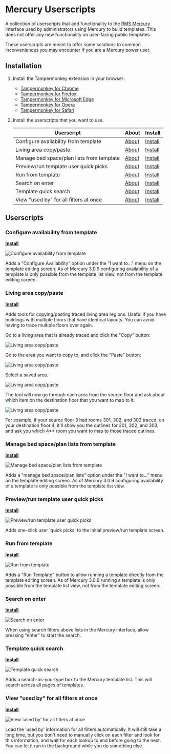 # Mercury Userscripts
A collection of userscripts that add functionality to the [RMS Mercury](https://mercury.rms-inc.com/mercury.html) interface used by administrators using Mercury to build templates. This does not offer any new functionality on user-facing public templates.

These userscripts are meant to offer some solutions to common inconveniences you may encounter if you are a Mercury power user. 

## Installation
1. Install the Tampermonkey extension in your browser:
	* [Tampermonkey for Chrome](https://tampermonkey.net/?ext=dhdg&browser=chrome)
	* [Tampermonkey for Firefox](https://tampermonkey.net/?ext=dhdg&browser=firefox)
	* [Tampermonkey for Microsoft Edge](https://tampermonkey.net/index.php?ext=dhdg&browser=edge)
	* [Tampermonkey for Opera](https://tampermonkey.net/?ext=dhdg&browser=opera)
	* [Tampermonkey for Safari](https://tampermonkey.net/?ext=dhdg&browser=safari)

2. Install the userscripts that you want to use.

    | Userscript                 | About                      | Install                    |
    | -------------------------- |:-------------------------- |:-------------------------- |
    | Configure availability from template | [About][about-caft] | [Install][install-caft] |
    | Living area copy/paste | [About][about-lacp] | [Install][install-lacp] |
    | Manage bed space/plan lists from template | [About][about-mbspl] | [Install][install-mbspl] |
    | Preview/run template user quick picks | [About][about-uqp] | [Install][install-uqp]  |
    | Run from template          | [About][about-rft]         | [Install][install-rft]     |
    | Search on enter            | [About][about-soe]         | [Install][install-soe]     |
    | Template quick search      | [About][about-tqs]         | [Install][install-tqs]     |
    | View "used by" for all filters at once            | [About][about-vub]         | [Install][install-vub]     |


[about-tqs]: #template-quick-search
[about-uqp]: #previewrun-template-user-quick-picks
[about-rft]: #run-from-template
[about-caft]: #configure-availability-from-template
[about-soe]: #search-on-enter
[about-vub]: #view-used-by-for-all-filters-at-once
[about-mbspl]: #manage-bed-spaceplan-lists-from-template
[about-lacp]: #living-area-copypaste

[install-tqs]: https://raw.githubusercontent.com/curtgrimes/mercury-userscripts/master/mercury-template-quick-search.user.js
[install-uqp]: https://raw.githubusercontent.com/curtgrimes/mercury-userscripts/master/mercury-template-user-quick-picks.user.js
[install-rft]: https://raw.githubusercontent.com/curtgrimes/mercury-userscripts/master/mercury-run-from-template.user.js
[install-caft]: https://raw.githubusercontent.com/curtgrimes/mercury-userscripts/master/mercury-configure-availability-from-template.user.js
[install-soe]: https://raw.githubusercontent.com/curtgrimes/mercury-userscripts/master/mercury-search-on-enter.user.js
[install-vub]: https://raw.githubusercontent.com/curtgrimes/mercury-userscripts/master/mercury-filter-view-used-by-for-all.user.js
[install-mbspl]: https://raw.githubusercontent.com/curtgrimes/mercury-userscripts/master/mercury-manage-bed-plan-lists-from-template.user.js
[install-lacp]: https://raw.githubusercontent.com/curtgrimes/mercury-userscripts/master/mercury-living-area-copy-paste.user.js

## Userscripts

### Configure availability from template

[**Install**][install-caft]

![Configure availability from template](docs/images/mercury-configure-availability.png?raw=true "Configure availability from template")

Adds a "Configure Availability" option under the "I want to..." menu on the template editing screen. As of Mercury 3.0.9 configuring availability of a template is only possible from the template list view, not from the template editing screen.

### Living area copy/paste

[**Install**][install-lacp]

Adds tools for copying/pasting traced living area regions. Useful if you have buildings with multiple floors that have identical layouts. You can avoid having to trace multiple floors over again.

Go to a living area that is already traced and click the "Copy" button:

![Living area copy/paste](docs/images/mercury-living-area-copy-paste-1.png?raw=true "Living area copy/paste")

Go to the area you want to copy to, and click the "Paste" button:

![Living area copy/paste](docs/images/mercury-living-area-copy-paste-2.png?raw=true "Living area copy/paste")

Select a saved area.

![Living area copy/paste](docs/images/mercury-living-area-copy-paste-3.png?raw=true "Living area copy/paste")

The tool will now go through each area from the source floor and ask about which item on the destination floor that you want to map to it.

![Living area copy/paste](docs/images/mercury-living-area-copy-paste-4.png?raw=true "Living area copy/paste")

For example, if your source floor 3 had rooms 301, 302, and 303 traced, on your destination floor 4, it'll show you the outlines for 301, 302, and 303, and ask you which 4** room you want to map to those traced outlines.

### Manage bed space/plan lists from template

[**Install**][install-mbspl]

![Manage bed space/plan lists from template](docs/images/mercury-manage-bed-plan-lists-from-template.png?raw=true "Manage bed space/plan lists from template")

Adds a "manage bed space/plan lists" option under the "I want to..." menu on the template editing screen. As of Mercury 3.0.9 configuring availability of a template is only possible from the template list view.

### Preview/run template user quick picks

[**Install**][install-uqp]

![Preview/run template user quick picks](docs/images/mercury-user-quick-picks.gif?raw=true "Preview/run template user quick picks")

Adds one-click user 'quick picks' to the initial preview/run template screen.

### Run from template

[**Install**][install-rft]

![Run from template](docs/images/mercury-run-template.png?raw=true "Run from template")

Adds a "Run Template" button to allow running a template directly from the template editing screen. As of Mercury 3.0.9 running a template is only possible from the template list view, not from the template editing screen.

### Search on enter

[**Install**][install-soe]

![Search on enter](docs/images/mercury-search-on-enter.gif?raw=true "Search on enter")

When using search filters above lists in the Mercury interface, allow pressing "enter" to start the search.

### Template quick search

[**Install**][install-tqs]

![Template quick search](docs/images/mercury-template-quick-search.gif?raw=true "Template quick search")

Adds a search-as-you-type box to the Mercury template list. This will search across all pages of templates.

### View "used by" for all filters at once

[**Install**][install-vub]

![View 'used by' for all filters at once](docs/images/mercury-filter-view-used-by-for-all.png?raw=true "View 'used by' for all filters at once")

Load the 'used by' information for all filters automatically. It will still take a long time, but you don't need to manually click on each filter and look for this information, and wait for each lookup to end before going to the next. You can let it run in the background while you do something else.

